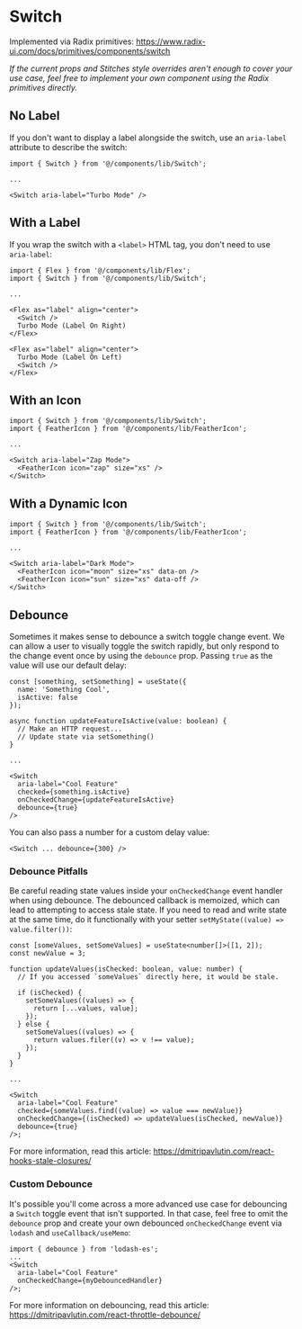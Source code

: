 # Switch

Implemented via Radix primitives: https://www.radix-ui.com/docs/primitives/components/switch

_If the current props and Stitches style overrides aren't enough to cover your use case, feel free to implement your own component using the Radix primitives directly._

## No Label

If you don't want to display a label alongside the switch, use an `aria-label` attribute to describe the switch:

```tsx
import { Switch } from '@/components/lib/Switch';

...

<Switch aria-label="Turbo Mode" />
```

## With a Label

If you wrap the switch with a `<label>` HTML tag, you don't need to use `aria-label`:

```tsx
import { Flex } from '@/components/lib/Flex';
import { Switch } from '@/components/lib/Switch';

...

<Flex as="label" align="center">
  <Switch />
  Turbo Mode (Label On Right)
</Flex>

<Flex as="label" align="center">
  Turbo Mode (Label On Left)
  <Switch />
</Flex>
```

## With an Icon

```tsx
import { Switch } from '@/components/lib/Switch';
import { FeatherIcon } from '@/components/lib/FeatherIcon';

...

<Switch aria-label="Zap Mode">
  <FeatherIcon icon="zap" size="xs" />
</Switch>
```

## With a Dynamic Icon

```tsx
import { Switch } from '@/components/lib/Switch';
import { FeatherIcon } from '@/components/lib/FeatherIcon';

...

<Switch aria-label="Dark Mode">
  <FeatherIcon icon="moon" size="xs" data-on />
  <FeatherIcon icon="sun" size="xs" data-off />
</Switch>
```

## Debounce

Sometimes it makes sense to debounce a switch toggle change event. We can allow a user to visually toggle the switch rapidly, but only respond to the change event once by using the `debounce` prop. Passing `true` as the value will use our default delay:

```tsx
const [something, setSomething] = useState({
  name: 'Something Cool',
  isActive: false
});

async function updateFeatureIsActive(value: boolean) {
  // Make an HTTP request...
  // Update state via setSomething()
}

...

<Switch
  aria-label="Cool Feature"
  checked={something.isActive}
  onCheckedChange={updateFeatureIsActive}
  debounce={true}
/>
```

You can also pass a number for a custom delay value:

```tsx
<Switch ... debounce={300} />
```

### Debounce Pitfalls

Be careful reading state values inside your `onCheckedChange` event handler when using debounce. The debounced callback is memoized, which can lead to attempting to access stale state. If you need to read and write state at the same time, do it functionally with your setter `setMyState((value) => value.filter())`:

```tsx
const [someValues, setSomeValues] = useState<number[]>([1, 2]);
const newValue = 3;

function updateValues(isChecked: boolean, value: number) {
  // If you accessed `someValues` directly here, it would be stale.

  if (isChecked) {
    setSomeValues((values) => {
      return [...values, value];
    });
  } else {
    setSomeValues((values) => {
      return values.filer((v) => v !== value);
    });
  }
}

...

<Switch
  aria-label="Cool Feature"
  checked={someValues.find((value) => value === newValue)}
  onCheckedChange={(isChecked) => updateValues(isChecked, newValue)}
  debounce={true}
/>;
```

For more information, read this article: https://dmitripavlutin.com/react-hooks-stale-closures/

### Custom Debounce

It's possible you'll come across a more advanced use case for debouncing a `Switch` toggle event that isn't supported. In that case, feel free to omit the `debounce` prop and create your own debounced `onCheckedChange` event via `lodash` and `useCallback/useMemo`:

```tsx
import { debounce } from 'lodash-es';
...
<Switch
  aria-label="Cool Feature"
  onCheckedChange={myDebouncedHandler}
/>;
```

For more information on debouncing, read this article: https://dmitripavlutin.com/react-throttle-debounce/
